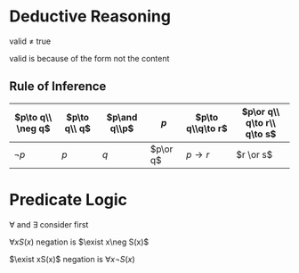 # Deductive Reasoning

valid $\neq$ true

valid is because of the form not the content

## Rule of Inference


| $p\to q\\ \neg q$ | $p\to q\\ q$ | $p\and q\\p$ | $p$      | $p\to q\\q\to r$ | $p\or q\\ q\to r\\ q\to s$ |
| ----------------- | ------------ | ------------ | -------- | ---------------- | -------------------------- |
| $\neg p$          | $p$          | $q$          | $p\or q$ | $p\to r$         | $r \or s$                  |

# Predicate Logic

$\forall$ and $\exists$ consider first

$\forall xS(x)$ negation is $\exist x\neg S(x)$

$\exist xS(x)$ negation is $\forall x\neg S(x)$





